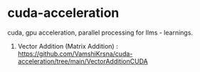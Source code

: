 # cuda-acceleration
cuda, gpu acceleration, parallel processing for llms - learnings.


1. Vector Addition (Matrix Addition) : https://github.com/VamshiKrsna/cuda-acceleration/tree/main/VectorAdditionCUDA

